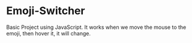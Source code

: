 # Emoji-Switcher
Basic Project using JavaScript.
It works when we move the mouse to the emoji, then hover it, it will change.
